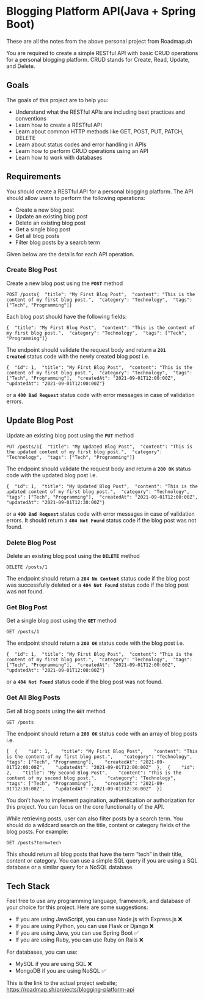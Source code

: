 # Blogging Platform API(Java + Spring Boot)

These are all the notes from the above personal project from Roadmap.sh

You are required to create a simple RESTful API with basic CRUD operations for a personal blogging platform. CRUD stands for Create, Read, Update, and Delete.

## **Goals**

The goals of this project are to help you:

- Understand what the RESTful APIs are including best practices and conventions
- Learn how to create a RESTful API
- Learn about common HTTP methods like GET, POST, PUT, PATCH, DELETE
- Learn about status codes and error handling in APIs
- Learn how to perform CRUD operations using an API
- Learn how to work with databases

## **Requirements**

You should create a RESTful API for a personal blogging platform. The API should allow users to perform the following operations:

- Create a new blog post
- Update an existing blog post
- Delete an existing blog post
- Get a single blog post
- Get all blog posts
- Filter blog posts by a search term

Given below are the details for each API operation.

### **Create Blog Post**

Create a new blog post using the **`POST`** method

```
POST /posts{  "title": "My First Blog Post",  "content": "This is the content of my first blog post.",  "category": "Technology",  "tags": ["Tech", "Programming"]}
```

Each blog post should have the following fields:

```
{  "title": "My First Blog Post",  "content": "This is the content of my first blog post.",  "category": "Technology",  "tags": ["Tech", "Programming"]}
```

The endpoint should validate the request body and return a **`201 Created`** status code with the newly created blog post i.e.

```
{  "id": 1,  "title": "My First Blog Post",  "content": "This is the content of my first blog post.",  "category": "Technology",  "tags": ["Tech", "Programming"],  "createdAt": "2021-09-01T12:00:00Z",  "updatedAt": "2021-09-01T12:00:00Z"}
```

or a **`400 Bad Request`** status code with error messages in case of validation errors.

## **Update Blog Post**

Update an existing blog post using the **`PUT`** method

```
PUT /posts/1{  "title": "My Updated Blog Post",  "content": "This is the updated content of my first blog post.",  "category": "Technology",  "tags": ["Tech", "Programming"]}
```

The endpoint should validate the request body and return a **`200 OK`** status code with the updated blog post i.e.

```
{  "id": 1,  "title": "My Updated Blog Post",  "content": "This is the updated content of my first blog post.",  "category": "Technology",  "tags": ["Tech", "Programming"],  "createdAt": "2021-09-01T12:00:00Z",  "updatedAt": "2021-09-01T12:30:00Z"}
```

or a **`400 Bad Request`** status code with error messages in case of validation errors. It should return a **`404 Not Found`** status code if the blog post was not found.

### **Delete Blog Post**

Delete an existing blog post using the **`DELETE`** method

```
DELETE /posts/1
```

The endpoint should return a **`204 No Content`** status code if the blog post was successfully deleted or a **`404 Not Found`** status code if the blog post was not found.

### **Get Blog Post**

Get a single blog post using the **`GET`** method

```
GET /posts/1
```

The endpoint should return a **`200 OK`** status code with the blog post i.e.

```
{  "id": 1,  "title": "My First Blog Post",  "content": "This is the content of my first blog post.",  "category": "Technology",  "tags": ["Tech", "Programming"],  "createdAt": "2021-09-01T12:00:00Z",  "updatedAt": "2021-09-01T12:00:00Z"}
```

or a **`404 Not Found`** status code if the blog post was not found.

### **Get All Blog Posts**

Get all blog posts using the **`GET`** method

```
GET /posts
```

The endpoint should return a **`200 OK`** status code with an array of blog posts i.e.

```
[  {    "id": 1,    "title": "My First Blog Post",    "content": "This is the content of my first blog post.",    "category": "Technology",    "tags": ["Tech", "Programming"],    "createdAt": "2021-09-01T12:00:00Z",    "updatedAt": "2021-09-01T12:00:00Z"  },  {    "id": 2,    "title": "My Second Blog Post",    "content": "This is the content of my second blog post.",    "category": "Technology",    "tags": ["Tech", "Programming"],    "createdAt": "2021-09-01T12:30:00Z",    "updatedAt": "2021-09-01T12:30:00Z"  }]
```

You don’t have to implement pagination, authentication or authorization for this project. You can focus on the core functionality of the API.

While retrieving posts, user can also filter posts by a search term. You should do a wildcard search on the title, content or category fields of the blog posts. For example:

```
GET /posts?term=tech
```

This should return all blog posts that have the term “tech” in their title, content or category. You can use a simple SQL query if you are using a SQL database or a similar query for a NoSQL database.

## **Tech Stack**

Feel free to use any programming language, framework, and database of your choice for this project. Here are some suggestions:

- If you are using JavaScript, you can use Node.js with Express.js ❌
- If you are using Python, you can use Flask or Django ❌
- If you are using Java, you can use Spring Boot ✅
- If you are using Ruby, you can use Ruby on Rails ❌

For databases, you can use:

- MySQL if you are using SQL ❌
- MongoDB if you are using NoSQL ✅

This is the link to the actual project website; https://roadmap.sh/projects/blogging-platform-api
